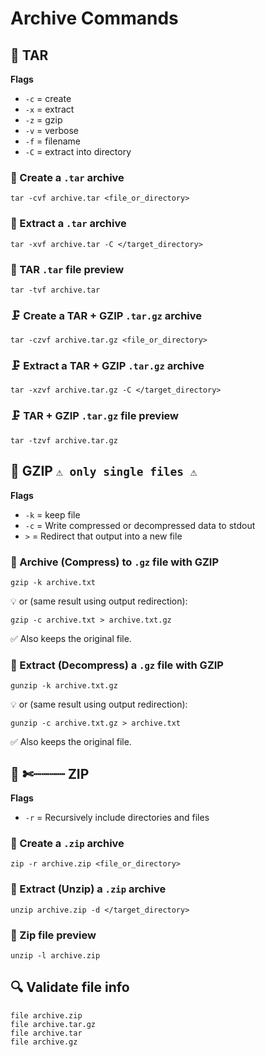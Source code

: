 # Archive Commands

## 💾 TAR

**Flags**

- `-c` = create
- `-x` = extract
- `-z` = gzip
- `-v` = verbose
- `-f` = filename
- `-C` = extract into directory

### 💾 Create a `.tar` archive

```shell
tar -cvf archive.tar <file_or_directory>
```

### 💾 Extract a `.tar` archive

```shell
tar -xvf archive.tar -C </target_directory>
```

### 💾 TAR `.tar` file preview

```shell
tar -tvf archive.tar
```

### 🗜️ Create a TAR + GZIP `.tar.gz` archive

```shell
tar -czvf archive.tar.gz <file_or_directory>
```

### 🗜️ Extract a TAR + GZIP `.tar.gz` archive

```shell
tar -xzvf archive.tar.gz -C </target_directory>
```

### 🗜️ TAR + GZIP `.tar.gz` file preview

```shell
tar -tzvf archive.tar.gz
```

## 📃 GZIP `⚠️ only single files ⚠️`

**Flags**

- `-k` = keep file
- `-c` = Write compressed or decompressed data to stdout
- `>` =	Redirect that output into a new file

### 📄 Archive (Compress) to `.gz` file with GZIP

```shell
gzip -k archive.txt
```

💡 or (same result using output redirection):

```shell
gzip -c archive.txt > archive.txt.gz
```

✅ Also keeps the original file.

### 📄 Extract (Decompress) a `.gz` file with GZIP

```shell
gunzip -k archive.txt.gz
```

💡 or (same result using output redirection):

```shell
gunzip -c archive.txt.gz > archive.txt
```

✅ Also keeps the original file.

## 🔗 ✄┈┈┈┈ ZIP

**Flags**

- `-r` = Recursively include directories and files

### 🔗 Create a `.zip` archive

```shell
zip -r archive.zip <file_or_directory>
```

### 🔗 Extract (Unzip) a `.zip` archive

```shell
unzip archive.zip -d </target_directory>
```

### 🔗 Zip file preview

```shell
unzip -l archive.zip
```

## 🔍 Validate file info

```shell
file archive.zip
file archive.tar.gz
file archive.tar
file archive.gz
```